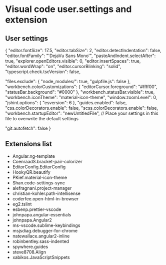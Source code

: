 # Visual code user.settings and extension

## User settings 

{
  "editor.fontSize": 17.5,
  "editor.tabSize": 2,
  "editor.detectIndentation": false,
  "editor.fontFamily": "'DejaVu Sans Mono'",
  "pasteAndIndent.selectAfter": true,
  "explorer.openEditors.visible": 0,
  "editor.insertSpaces": true,
  "editor.wordWrap": "on",
  "editor.cursorBlinking": "solid",
  "typescript.check.tscVersion": false,

  "files.exclude": {
    "node_modules/": true,
    "gulpfile.js": false
  },
  "workbench.colorCustomizations": {
    "editorCursor.foreground": "#ffff00",
    "statusBar.background": "#0000"
  },
  "workbench.statusBar.visible": true,
  "workbench.iconTheme": "material-icon-theme",
  "window.zoomLevel": 0,
  "jshint.options": {
    "esversion": 6
  },
  "guides.enabled": false,
  "css.colorDecorators.enable": false,
  "scss.colorDecorators.enable": false,
  "workbench.startupEditor": "newUntitledFile",
  // Place your settings in this file to overwrite the default settings

  "git.autofetch": false
}

## Extensions list
+ Angular.ng-template
+ CoenraadS.bracket-pair-colorizer
+ EditorConfig.EditorConfig
+ HookyQR.beautify
+ PKief.material-icon-theme
+ Shan.code-settings-sync
+ alefragnani.project-manager
+ christian-kohler.path-intellisense
+ coderfee.open-html-in-browser
+ eg2.tslint
+ esbenp.prettier-vscode
+ johnpapa.angular-essentials
+ johnpapa.Angular2
+ ms-vscode.sublime-keybindings
+ msjsdiag.debugger-for-chrome
+ natewallace.angular2-inline
+ robinbentley.sass-indented
+ spywhere.guides
+ steve8708.Align
+ xabikos.JavaScriptSnippets
